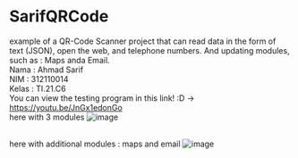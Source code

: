 # SarifQRCode
example of a QR-Code Scanner project that can read data in the form of text (JSON), open the web, and telephone numbers. And updating modules, such as : Maps anda Email.
<br> Nama : Ahmad Sarif
<br> NIM : 312110014
<br> Kelas : TI.21.C6
<br> You can view the testing program in this link! :D -> https://youtu.be/JnGx1edonGo
<br>here with 3 modules
![image](https://user-images.githubusercontent.com/116194736/210040653-51240019-bc15-46da-9f29-91a5a53c3999.png)

<br>here with additional modules : maps and email
![image](https://user-images.githubusercontent.com/116194736/210824351-b429c412-128a-44ac-afcc-a27f7cba0a78.png)
